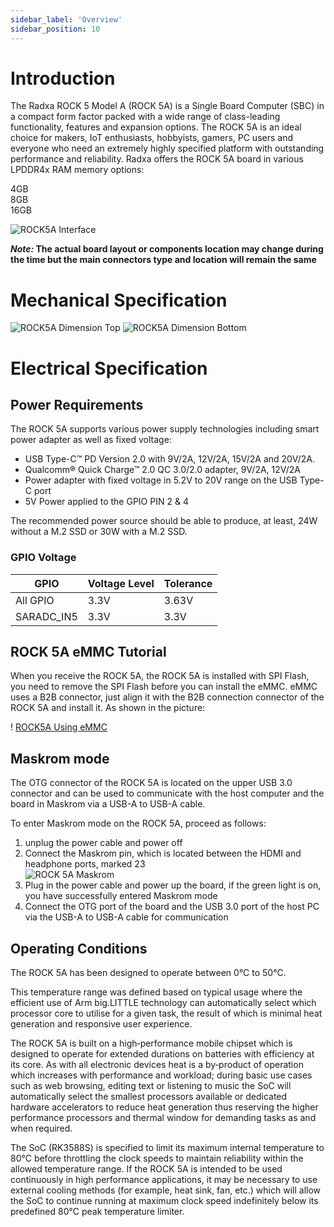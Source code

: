 ```yaml
---
sidebar_label: 'Overview'
sidebar_position: 10
---
```


# Introduction

The Radxa ROCK 5 Model A (ROCK 5A) is a Single Board Computer (SBC) in a compact form factor packed with a wide range of class-leading functionality, features and expansion options. The ROCK 5A is an ideal choice for makers, IoT enthusiasts, hobbyists, gamers, PC users and everyone who need an extremely highly specified platform with outstanding performance and reliability. Radxa offers the ROCK 5A board in various LPDDR4x RAM memory options:

4GB  
8GB  
16GB  

![ROCK5A Interface](/img/rock5a/rock5a_interfaces.webp)

**_Note:_ The actual board layout or components location may change during the time but the main connectors type and location will remain the same**

# Mechanical Specification

![ROCK5A Dimension Top](/img/rock5a/rock5a-dimension-top.webp)
![ROCK5A Dimension Bottom](/img/rock5a/rock5a-dimension-bottom.webp)

# Electrical Specification

## Power Requirements

The ROCK 5A supports various power supply technologies including smart power adapter as well as fixed voltage:

- USB Type-C™ PD Version 2.0 with 9V/2A, 12V/2A, 15V/2A and 20V/2A.
- Qualcomm® Quick Charge™ 2.0 QC 3.0/2.0 adapter, 9V/2A, 12V/2A
- Power adapter with fixed voltage in 5.2V to 20V range on the USB Type-C port
- 5V Power applied to the GPIO PIN 2 & 4

The recommended power source should be able to produce, at least, 24W without a M.2 SSD or 30W with a M.2 SSD.

### GPIO Voltage

| GPIO       | Voltage Level | Tolerance |
| ---------- | ------------- | --------- |
| All GPIO   | 3.3V          | 3.63V     |
| SARADC_IN5 | 3.3V          | 3.3V     |


## ROCK 5A eMMC Tutorial  
When you receive the ROCK 5A, the ROCK 5A is installed with SPI Flash, 
you need to remove the SPI Flash before you can install the eMMC. 
eMMC uses a B2B connector, just align it with the B2B connection connector of the ROCK 5A and install it. As shown in the picture:

! [ROCK5A Using eMMC](/img/rock5a/rock5a-use-emmc.webp)

## Maskrom mode

The OTG connector of the ROCK 5A is located on the upper USB 3.0 connector and can be used to communicate with the host computer and the board in Maskrom via a USB-A to USB-A cable.  

To enter Maskrom mode on the ROCK 5A, proceed as follows:  
1. unplug the power cable and power off  
2. Connect the Maskrom pin, which is located between the HDMI and headphone ports, marked 23  
![ROCK 5A Maskrom](/img/rock5a/rock5a-maskrom-connected.webp)  
3. Plug in the power cable and power up the board, if the green light is on, you have successfully entered Maskrom mode
4. Connect the OTG port of the board and the USB 3.0 port of the host PC via the USB-A to USB-A cable for communication

## Operating Conditions

The ROCK 5A has been designed to operate between 0°C to 50°C.

This temperature range was defined based on typical usage where the efficient use of Arm big.LITTLE technology can automatically select which processor core to utilise for a given task, the result of which is minimal heat generation and responsive user experience.

The ROCK 5A is built on a high‑performance mobile chipset which is designed to operate for extended durations on batteries with efficiency at its core. As with all electronic devices heat is a by‑product of operation which increases with performance and workload; during basic use cases such as web browsing, editing text or listening to music the SoC will automatically select the smallest processors available or dedicated hardware accelerators to reduce heat generation thus reserving the higher performance processors and thermal window for demanding tasks as and when required.

The SoC (RK3588S) is specified to limit its maximum internal temperature to 80°C before throttling the clock speeds to maintain reliability within the allowed temperature range. If the ROCK 5A is intended to be used continuously in high performance applications, it may be necessary to use external cooling methods (for example, heat sink, fan, etc.) which will allow the SoC to continue running at maximum clock speed indefinitely below its predefined 80°C peak temperature limiter.


